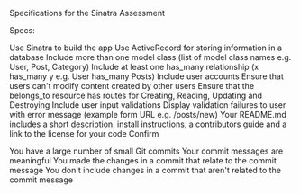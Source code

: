Specifications for the Sinatra Assessment

Specs:

 Use Sinatra to build the app
 Use ActiveRecord for storing information in a database
 Include more than one model class (list of model class names e.g. User, Post, Category)
 Include at least one has_many relationship (x has_many y e.g. User has_many Posts)
 Include user accounts
 Ensure that users can't modify content created by other users
 Ensure that the belongs_to resource has routes for Creating, Reading, Updating and Destroying
 Include user input validations
 Display validation failures to user with error message (example form URL e.g. /posts/new)
 Your README.md includes a short description, install instructions, a contributors guide and a link to the license for your code
Confirm

 You have a large number of small Git commits
 Your commit messages are meaningful
 You made the changes in a commit that relate to the commit message
 You don't include changes in a commit that aren't related to the commit message
